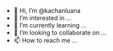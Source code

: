 - 👋 Hi, I’m @kachanluana
- 👀 I’m interested in ...
- 🌱 I’m currently learning ...
- 💞️ I’m looking to collaborate on ...
- 📫 How to reach me ...

<!---
kachanluana/kachanluana is a ✨ special ✨ repository because its `README.md` (this file) appears on your GitHub profile.
You can click the Preview link to take a look at your changes.
--->
